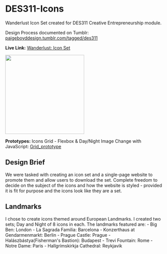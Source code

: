 # DES311-Icons
Wanderlust Icon Set created for DES311 Creative Entrepreneurship module.

Design Process documented on Tumblr: <a href="http://paigeboyddesign.tumblr.com/tagged/des311">paigeboyddesign.tumblr.com/tagged/des311</a>

<b>Live Link:</b> <a href="http://scm.ulster.ac.uk/~B00664007/myworkspace/year2/des311/iconswebsite/">Wanderlust: Icon Set</a>

<img src="images/icons.png" style="height:250px;">

<b>Prototypes:</b>
Icons Grid - Flexbox & Day/Night Image Change with JavaScript: <a href="http://scm.ulster.ac.uk/~B00664007/myworkspace/year2/des311/iconswebsite/grid_prototype/icongrid.html">Grid_prototype</a>


<h2>Design Brief </h2>
We were tasked with creating an icon set and a single-page website to promote them and allow users to download the set. Complete freedom to decide on the subject of the icons and how the website is styled - provided it is fit for purpose and the icons look like they are a set.


<h2>Landmarks</h2>
I chose to create icons themed around European Landmarks. I created two sets; Day and Night of 8 icons in each.
The landmarks featured are:
- Big Ben: London
- La Sagrada Familia: Barcelona
- Konzerthaus at Gendarmenmarkt: Berlin
- Prague Castle: Prague
- Halászbástya(Fisherman's Bastion): Budapest
- Trevi Fountain: Rome
- Notre Dame: Paris
- Hallgrímskirkja Cathedral: Reykjavik
 


